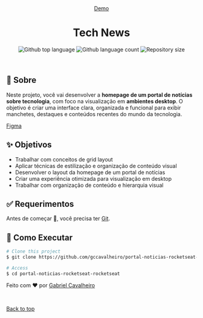 <div align="center" id="top"> 
  
  &#xa0;

  <a href="https://gccavalheiro.github.io/portal-noticias-rocketseat/" target="_blank">Demo</a>
</div>

<h1 align="center">Tech News</h1>

<p align="center">
  <img alt="Github top language" src="https://img.shields.io/github/languages/top/gccavalheiro/portal-noticias-rocketseat?color=56BEB8">

  <img alt="Github language count" src="https://img.shields.io/github/languages/count/gccavalheiro/portal-noticias-rocketseat?color=56BEB8">

  <img alt="Repository size" src="https://img.shields.io/github/repo-size/gccavalheiro/portal-noticias-rocketseat?color=56BEB8"> 
</p>

<br>

## :dart: Sobre ##

Neste projeto, você vai desenvolver a **homepage de um portal de notícias sobre tecnologia**, com foco na visualização em **ambientes desktop**. O objetivo é criar uma interface clara, organizada e funcional para exibir manchetes, destaques e conteúdos recentes do mundo da tecnologia.

[Figma](https://www.figma.com/design/DbOUH9Mcr13FhRpv1j2q4M/Portal-de-notícias--Community)

## :sparkles: Objetivos

- Trabalhar com conceitos de grid layout
- Aplicar técnicas de estilização e organização de conteúdo visual
- Desenvolver o layout da homepage de um portal de notícias
- Criar uma experiência otimizada para visualização em desktop
- Trabalhar com organização de conteúdo e hierarquia visual

## :white_check_mark: Requerimentos ##


Antes de começar :checkered_flag:, você precisa ter [Git](https://git-scm.com).


## :checkered_flag: Como Executar ##

```bash
# Clone this project
$ git clone https://github.com/gccavalheiro/portal-noticias-rocketseat-rocketseat.git

# Access
$ cd portal-noticias-rocketseat-rocketseat
```

Feito com :heart: por <a href="https://github.com/gccavalheiro" target="_blank">Gabriel Cavalheiro</a>

&#xa0;

<a href="#top">Back to top</a>
